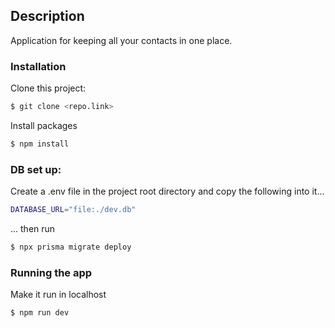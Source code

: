 ## Description

Application for keeping all your contacts in one place.

### Installation

Clone this project:
```bash
$ git clone <repo.link>
```

Install packages
```bash
$ npm install
```

### DB set up:
Create a .env file in the project root directory and copy the following into it...
```bash
DATABASE_URL="file:./dev.db"
```
... then run
```bash
$ npx prisma migrate deploy
```

### Running the app
Make it run in localhost
```bash
$ npm run dev
```
